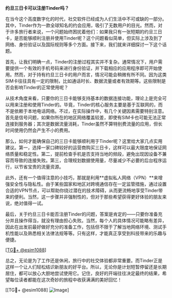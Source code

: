 **约旦三日卡可以注册Tinder吗？**

在当今这个高度数字化的时代，社交软件已经成为人们生活中不可或缺的一部分。其中，Tinder作为一款全球知名的约会应用，吸引了无数用户的目光。然而，对于许多旅行者来说，一个问题始终困扰着他们：如果我只有一张短期的约旦三日卡，是否能够顺利注册并使用Tinder呢？这个问题看似简单，但实际上涉及到了网络、身份验证以及国际规则等多个方面。接下来，我们就来详细探讨一下这个话题。

首先，让我们明确一点，Tinder的注册过程其实并不复杂。通常情况下，用户需要提供一个有效的手机号码来进行身份验证，并下载相应的应用程序即可开始使用。然而，对于持有约旦三日卡的用户而言，情况可能会稍微有所不同。因为这类SIM卡往往具有一定的限制，比如通话时长、数据流量或者有效期等。这些限制是否会影响Tinder的正常使用呢？

从技术角度来看，只要你的三日卡能够支持基本的数据连接功能，理论上是完全可以用来注册和使用Tinder的。毕竟，Tinder的核心服务主要是基于互联网的，而不是依赖于本地电话网络。不过，在实际操作中，有几个关键因素需要特别注意。首先是信号问题，如果你所在的地区网络覆盖较差，即使有SIM卡也可能无法正常连接到服务器；其次是数据流量消耗，Tinder虽然不算特别费流量的应用，但长时间使用仍然会产生不小的费用。

那么，如何才能确保自己的三日卡能够顺利用于Tinder呢？这里给大家几点实用建议。第一，选择一家口碑较好的运营商购买三日卡，这样可以最大限度地保证网络质量和稳定性。第二，提前检查手机是否支持当地的频段，避免出现因设备不兼容而导致的连接失败。第三，合理规划数据使用量，尽量减少不必要的后台程序运行，以节省宝贵的流量资源。

此外，还有一个值得注意的小技巧，那就是利用**虚拟私人网络（VPN）**来增强安全性与隐私性。由于某些国家和地区对跨境通信存在一定监管措施，通过设置合适的VPN节点，可以帮助你绕过潜在的技术障碍，从而更流畅地享受Tinder带来的便利。当然，这一步骤并非强制性的，但对于那些希望获得更好体验的朋友来说，绝对值得一试。

最后，关于约旦三日卡能否注册Tinder的问题，答案是肯定的——只要你准备充分并且操作得当，就没有理由担心失败。当然，每个人的具体情况可能略有差异，因此在出发前最好做好充分的准备工作，包括但不限于了解当地网络环境、测试手机性能以及熟悉相关法律法规等等。只有这样，才能真正享受到科技带来的乐趣与便捷。

[[TG💪+ @esim1088](https://t.me/s/esim1088)]

总之，无论是为了工作还是休闲，旅行中的社交体验都非常重要。而Tinder正是这样一个让人们轻松结识新朋友的好平台。所以，无论你是计划短暂停留还是长期居住，都可以放心大胆地尝试使用它。记住，良好的开端往往决定最终的结果，希望每位读者都能在这次奇妙的旅程中收获满满的美好回忆！

[[TG💪+ @esim1088] ![Image](https://i.postimg.cc/4NQfJmqS/Snipaste-2025-05-13-00-14-12.png)]